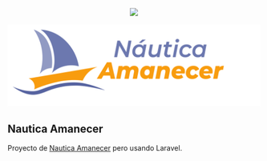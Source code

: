 <p align="center"><a href="https://laravel.com" target="_blank"><img src="https://raw.githubusercontent.com/laravel/art/master/logo-lockup/5%20SVG/2%20CMYK/1%20Full%20Color/laravel-logolockup-cmyk-red.svg" width="400"></a></p>

![alt text](https://github.com/JoacoCinnamon/nautica-amanecer-laravel/blob/main/public/img/logo.png?raw=true)

## Nautica Amanecer

Proyecto de [Nautica Amanecer](https://github.com/JoacoCinnamon/nautica-amanecer) pero usando Laravel.
